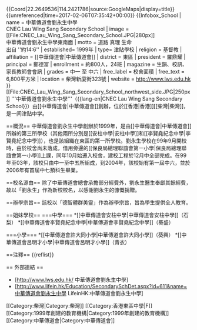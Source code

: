 {{Coord|22.2649536|114.2421786|source:GoogleMaps|display=title}}
{{unreferenced|time=2017-02-06T07:35:42+00:00}}
{{Infobox_School
| name = 中華傳道會劉永生中學<br/>CNEC Lau Wing Sang Secondary School
| image = [[File:CNEC_Lau_Wing_Sang_Secondary_School.JPG|280px]]<BR>中華傳道會劉永生中學東南面
| motto = 道路 真理 生命<br />出自 ''約14:6''
| established= 1999年
| type= 津貼學校
| religion = 基督教
| affiliation = [[中華傳道會|中華傳道會]]
| district = 東區
| president = 羅鼎耀
| principal = 鄭德富
| enrollment = 約800人，24班
| magazine = 生韻、校訊、家長教師會會訊
| grades = 中一 至 中六
| free_label = 校舍面積
| free_text = 6,800平方米
| location = 柴灣新廈街323號
| website = http://www.lws.edu.hk
}}
[[File:CNEC_Lau_Wing_Sang_Secondary_School_northwest_side.JPG|250px]]
'''中華傳道會劉永生中學'''（{{lang-en|CNEC Lau Wing Sang Secondary School}}）由[[中華傳道會|中華傳道會]]創辦，位於[[香港|香港]][[柴灣|柴灣]]，是一间津贴中学。

==概況==
中華傳道會劉永生中學創辦於1999年，是由[[中華傳道會|中華傳道會]]所辦的第三所學校（其他兩所分別是[[安柱中學|安柱中學]]和[[李賢堯紀念中學|李賢堯紀念中學]]），也是該組織在東區的第一所學校。劉永生學校在99年9月開校時，由於校舍尚未落成，借用旁邊的[[保良局總理聯誼會第一小學|保良局總理聯誼會第一小學]]上課，同年10月始遷入校舍，建校工程於12月中全部完成。在99年至03年，該校只由中一至中五所組成，到2004年，該校始有第一屆中六，並於2006年有首屆中七預科生畢業。

==校名源由==
除了中華傳道會總會承擔部分經費外，劉永生醫生奉獻其餘經費，故以「劉永生」作為新校校名，以感謝劉永生的慷慨捐贈。

==辦學宗旨==
該校以「德智體群美靈」作為辦學宗旨，旨為學生提供全人教育。

==姐妹學校==
===中學===
*[[中華傳道會安柱中學|中華傳道會安柱中學]]（石梨）
*[[中華傳道會李賢堯紀念中學|中華傳道會李賢堯紀念中學]]（葵盛）

===小學===
*[[中華傳道會許大同小學|中華傳道會許大同小學]]（葵興）
*[[中華傳道會呂明才小學|中華傳道會呂明才小學]]（青衣）

==注釋==
{{reflist}}

== 外部連結 ==
* [http://www.lws.edu.hk/ 中華傳道會劉永生中學]
* [http://www.lifein.hk/Education/SecondarySchDet.aspx?id=611&name=中華傳道會劉永生中學  LifeinHK:中華傳道會劉永生中學]

[[Category:柴灣|Category:柴灣]]
[[Category:香港東區中學|F]]
[[Category:1999年創建的教育機構|Category:1999年創建的教育機構]]
[[Category:中華傳道會|Category:中華傳道會]]